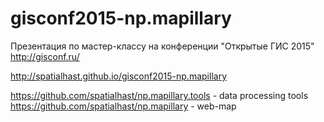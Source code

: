 # gisconf2015-np.mapillary
Презентация по мастер-классу на конференции "Открытые ГИС 2015" http://gisconf.ru/

http://spatialhast.github.io/gisconf2015-np.mapillary

https://github.com/spatialhast/np.mapillary.tools - data processing tools
https://github.com/spatialhast/np.mapillary - web-map




